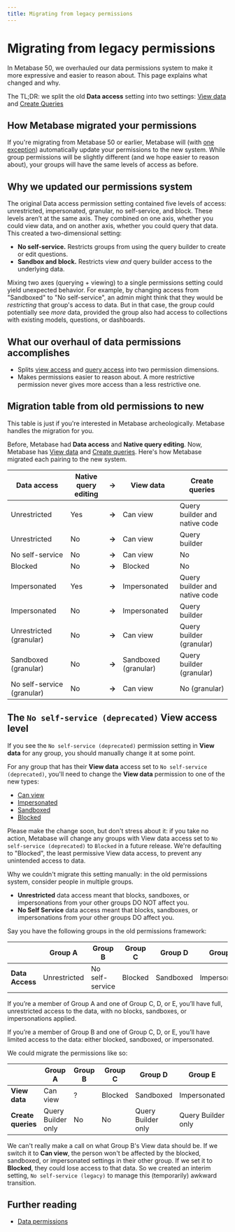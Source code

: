 ```yaml
---
title: Migrating from legacy permissions
---
```


# Migrating from legacy permissions

In Metabase 50, we overhauled our data permissions system to make it more expressive and easier to reason about. This page explains what changed and why.

The TL;DR: we split the old **Data access** setting into two settings: [View data](./data.md#can-view-data-permission) and [Create Queries](./data.md#create-queries-permissions)

## How Metabase migrated your permissions

If you're migrating from Metabase 50 or earlier, Metabase will (with [one exception](#the-no-self-service-deprecated-view-access-level)) automatically update your permissions to the new system. While group permissions will be slightly different (and we hope easier to reason about), your groups will have the same levels of access as before.

## Why we updated our permissions system

The original Data access permission setting contained five levels of access: unrestricted, impersonated, granular, no self-service, and block. These levels aren’t at the same axis. They combined on one axis, whether you could view data, and on another axis, whether you could query that data. This created a two-dimensional setting:

- **No self-service.** Restricts groups from using the query builder to create or edit questions.
- **Sandbox and block.** Restricts view _and_ query builder access to the underlying data.

Mixing two axes (querying + viewing) to a single permissions setting could yield unexpected behavior. For example, by changing access from "Sandboxed" to "No self-service", an admin might think that they would be _restricting_ that group's access to data. But in that case, the group could potentially see _more_ data, provided the group also had access to collections with existing models, questions, or dashboards.

## What our overhaul of data permissions accomplishes

- Splits [view access](./data.md#view-data-permissions) and [query access](./data.md#create-queries-permissions) into two permission dimensions.
- Makes permissions easier to reason about. A more restrictive permission never gives more access than a less restrictive one.

## Migration table from old permissions to new

This table is just if you're interested in Metabase archeologically. Metabase handles the migration for you.

Before, Metabase had **Data access** and **Native query editing**. Now, Metabase has [View data](./data.md#view-data-permissions) and [Create queries](./data.md#create-queries-permissions). Here's how Metabase migrated each pairing to the new system.

| **Data access**            | **Native query editing** | **->** | **View data**        | **Create queries**            |
| -------------------------- | ------------------------ | ------ | -------------------- | ----------------------------- |
| Unrestricted               | Yes                      | **->** | Can view             | Query builder and native code |
| Unrestricted               | No                       | **->** | Can view             | Query builder                 |
| No self-service            | No                       | **->** | Can view             | No                            |
| Blocked                    | No                       | **->** | Blocked              | No                            |
| Impersonated               | Yes                      | **->** | Impersonated         | Query builder and native code |
| Impersonated               | No                       | **->** | Impersonated         | Query builder                 |
| Unrestricted (granular)    | No                       | **->** | Can view             | Query builder (granular)      |
| Sandboxed (granular)       | No                       | **->** | Sandboxed (granular) | Query builder (granular)      |
| No self-service (granular) | No                       | **->** | Can view             | No (granular)                 |

## The `No self-service (deprecated)` View access level

If you see the `No self-service (deprecated)` permission setting in **View data** for any group, you should manually change it at some point.

For any group that has their **View data** access set to `No self-service (deprecated)`, you'll need to change the **View data** permission to one of the new types:

- [Can view](./data.md#can-view-data-permission)
- [Impersonated](./data.md#impersonated-view-data-permission)
- [Sandboxed](./data.md#sandboxed-view-data-permission)
- [Blocked](./data.md#blocked-view-data-permission)

Please make the change soon, but don't stress about it: if you take no action, Metabase will change any groups with View data access set to `No self-service (deprecated)` to `Blocked` in a future release. We're defaulting to "Blocked", the least permissive View data access, to prevent any unintended access to data.

Why we couldn't migrate this setting manually: in the old permissions system, consider people in multiple groups.

- **Unrestricted** data access meant that blocks, sandboxes, or impersonations from your other groups DO NOT affect you.
- **No Self Service** data access meant that blocks, sandboxes, or impersonations from your other groups DO affect you.

Say you have the following groups in the old permissions framework:

|                 | **Group A**  | **Group B**     | **Group C** | **Group D** | **Group E**  |
| --------------- | ------------ | --------------- | ----------- | ----------- | ------------ |
| **Data Access** | Unrestricted | No self-service | Blocked     | Sandboxed   | Impersonated |

If you’re a member of Group A and one of Group C, D, or E, you’ll have full, unrestricted access to the data, with no blocks, sandboxes, or impersonations applied.

If you’re a member of Group B and one of Group C, D, or E, you’ll have limited access to the data: either blocked, sandboxed, or impersonated.

We could migrate the permissions like so:

|                    | **Group A**        | **Group B** | **Group C** | **Group D**        | **Group E**        |
| ------------------ | ------------------ | ----------- | ----------- | ------------------ | ------------------ |
| **View data**      | Can view           | ?           | Blocked     | Sandboxed          | Impersonated       |
| **Create queries** | Query Builder only | No          | No          | Query Builder only | Query Builder only |

We can't really make a call on what Group B's View data should be. If we switch it to **Can view**, the person won't be affected by the blocked, sandboxed, or impersonated settings in their other group. If we set it to **Blocked**, they could lose access to that data. So we created an interim setting, `No self-service (legacy)` to manage this (temporarily) awkward transition.

## Further reading

- [Data permissions](./data.md)
